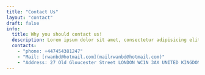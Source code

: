 ```yaml
---
title: "Contact Us"
layout: "contact"
draft: false
info: 
  title: Why you should contact us!
  description: Lorem ipsum dolor sit amet, consectetur adipisicing elit. Velit recusandae voluptates doloremque veniam temporibus porro culpa ipsa, nisi soluta minima saepe laboriosam debitis nesciunt.
  contacts: 
    - "phone: +447454381247"
    - "Mail: [rwanbd@hotmail.com](mailrwanbd@hotmail.com)"
    - "Address: 27 Old Gloucester Street LONDON WC1N 3AX UNITED KINGDOM"
---
```

